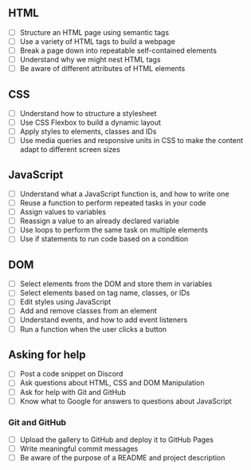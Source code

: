 ## HTML

- [ ] Structure an HTML page using semantic tags
- [ ] Use a variety of HTML tags to build a webpage
- [ ] Break a page down into repeatable self-contained elements
- [ ] Understand why we might nest HTML tags
- [ ] Be aware of different attributes of HTML elements

## CSS

- [ ] Understand how to structure a stylesheet
- [ ] Use CSS Flexbox to build a dynamic layout
- [ ] Apply styles to elements, classes and IDs
- [ ] Use media queries and responsive units in CSS to make the content adapt to different screen sizes

## JavaScript

- [ ] Understand what a JavaScript function is, and how to write one
- [ ] Reuse a function to perform repeated tasks in your code
- [ ] Assign values to variables
- [ ] Reassign a value to an already declared variable
- [ ] Use loops to perform the same task on multiple elements
- [ ] Use if statements to run code based on a condition

## DOM

- [ ] Select elements from the DOM and store them in variables
- [ ] Select elements based on tag name, classes, or IDs
- [ ] Edit styles using JavaScript
- [ ] Add and remove classes from an element
- [ ] Understand events, and how to add event listeners
- [ ] Run a function when the user clicks a button

## Asking for help

- [ ] Post a code snippet on Discord
- [ ] Ask questions about HTML, CSS and DOM Manipulation
- [ ] Ask for help with Git and GitHub
- [ ] Know what to Google for answers to questions about JavaScript

### Git and GitHub

- [ ] Upload the gallery to GitHub and deploy it to GitHub Pages
- [ ] Write meaningful commit messages
- [ ] Be aware of the purpose of a README and project description

